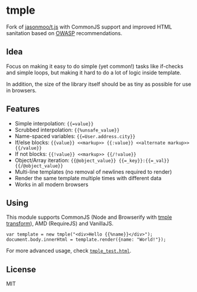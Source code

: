 # tmple
Fork of [jasonmoo/t.js](https://github.com/jasonmoo/t.js) with CommonJS support
and improved HTML sanitation based on [OWASP][] recommendations. 


## Idea
Focus on making it easy to do simple (yet common!) tasks like if-checks and
simple loops, but making it hard to do a lot of logic inside template.

In addition, the size of the library itself should be as tiny as possible for
use in browsers.


## Features
 * Simple interpolation: `{{=value}}`
 * Scrubbed interpolation: `{{%unsafe_value}}`
 * Name-spaced variables: `{{=User.address.city}}`
 * If/else blocks: `{{value}} <<markup>> {{:value}} <<alternate markup>> {{/value}}`
 * If not blocks: `{{!value}} <<markup>> {{/!value}}`
 * Object/Array iteration: `{{@object_value}} {{=_key}}:{{=_val}} {{/@object_value}}`
 * Multi-line templates (no removal of newlines required to render)
 * Render the same template multiple times with different data
 * Works in all modern browsers


## Using
This module supports CommonJS (Node and Browserify with
[tmple transform](https://github.com/ruudud/tmpleify)), AMD (RequireJS) and
VanillaJS.

```
var template = new tmple("<div>Hello {{%name}}</div>");
document.body.innerHtml = template.render({name: "World!"});
```

For more advanced usage, check 
[`tmple_test.html`](https://github.com/ruudud/tmple/blob/master/tmple_test.html).


## License
MIT


[OWASP]: https://www.owasp.org/index.php/XSS_(Cross_Site_Scripting)_Prevention_Cheat_Sheet#RULE_.231_-_HTML_Escape_Before_Inserting_Untrusted_Data_into_HTML_Element_Content
